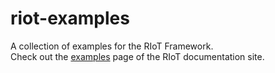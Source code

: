 # riot-examples
A collection of examples for the RIoT Framework.   
Check out the [examples] page of the RIoT documentation site.

[examples]:https://riot.community/examples.html